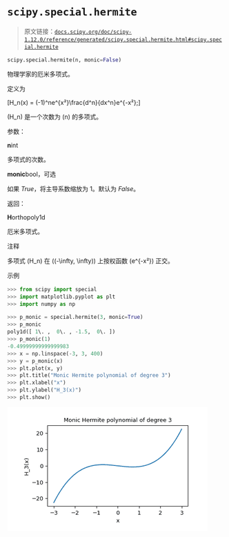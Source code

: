# `scipy.special.hermite`

> 原文链接：[`docs.scipy.org/doc/scipy-1.12.0/reference/generated/scipy.special.hermite.html#scipy.special.hermite`](https://docs.scipy.org/doc/scipy-1.12.0/reference/generated/scipy.special.hermite.html#scipy.special.hermite)

```py
scipy.special.hermite(n, monic=False)
```

物理学家的厄米多项式。

定义为

\[H_n(x) = (-1)^ne^{x²}\frac{d^n}{dx^n}e^{-x²};\]

\(H_n\) 是一个次数为 \(n\) 的多项式。

参数：

**n**int

多项式的次数。

**monic**bool，可选

如果 *True*，将主导系数缩放为 1。默认为 *False*。

返回：

**H**orthopoly1d

厄米多项式。

注释

多项式 \(H_n\) 在 \((-\infty, \infty)\) 上按权函数 \(e^{-x²}\) 正交。

示例

```py
>>> from scipy import special
>>> import matplotlib.pyplot as plt
>>> import numpy as np 
```

```py
>>> p_monic = special.hermite(3, monic=True)
>>> p_monic
poly1d([ 1\. ,  0\. , -1.5,  0\. ])
>>> p_monic(1)
-0.49999999999999983
>>> x = np.linspace(-3, 3, 400)
>>> y = p_monic(x)
>>> plt.plot(x, y)
>>> plt.title("Monic Hermite polynomial of degree 3")
>>> plt.xlabel("x")
>>> plt.ylabel("H_3(x)")
>>> plt.show() 
```

![../../_images/scipy-special-hermite-1.png](img/31956cdfa2d1c97e635e9f3463dd9a8d.png)
